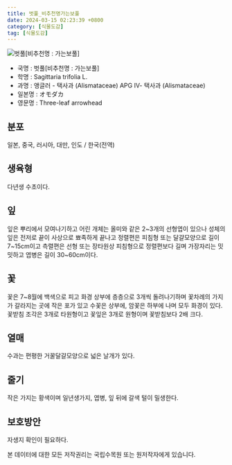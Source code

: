 ```yaml
---
title: 벗풀_비추천명가는보풀
date: 2024-03-15 02:23:39 +0800
category: [식물도감]
tag: [식물도감]
---
```




![벗풀[비추천명 : 가는보풀]](/fileUpload/plants/basic/Alismataceae/Sagittaria/11974/1_th2.JPG)
- 국명 : 벗풀[비추천명 : 가는보풀]
- 학명 : Sagittaria trifolia L.
- 과명 : 앵글러 - 택사과 (Alismataceae) APG Ⅳ- 택사과 (Alismataceae)
- 일본명 : オモダカ
- 영문명 : Three-leaf arrowhead


## 분포
일본, 중국, 러시아, 대만, 인도 / 한국(전역) 
## 생육형
다년생 수초이다.
## 잎
잎은 뿌리에서 모여나기하고 어린 개체는 올미와 같은 2~3개의 선형엽이 있으나 성체의 잎은 전저로 끝이 사상으로 뾰족하게 끝나고 정렬편은 피침형 또는 달걀모양으로 길이 7~15cm이고 측렬편은 선형 또는 장타원상 피침형으로 정렬편보다 길며 가장자리는 밋밋하고 엽병은 길이 30~60cm이다.
## 꽃
꽃은 7~8월에 백색으로 피고 화경 상부에 층층으로 3개씩 돌려나기하며 꽃차례의 가지가 갈라지는 곳에 작은 포가 있고 수꽃은 상부에, 암꽃은 하부에 나며 모두 화경이 있다. 꽃받침 조각은 3개로 타원형이고 꽃잎은 3개로 원형이며 꽃받침보다 2배 크다.
## 열매
수과는 편평한 거꿀달걀모양으로 넓은 날개가 있다.
## 줄기
작은 가지는 황색이며 일년생가지, 엽병, 잎 뒤에 갈색 털이 밀생한다.
## 보호방안
자생지 확인이 필요하다.






본 데이터에 대한 모든 저작권리는 국립수목원 또는 원저작자에게 있습니다.
